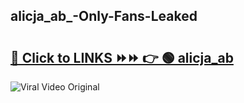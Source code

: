 
 ## alicja_ab_-Only-Fans-Leaked

# <h2><a href="https://clipsfans.com/alicja_ab_&ref=git">🔗 Click to LINKS ⏩⏩ 👉 🟢 alicja_ab  </a></h2>

<a href="https://clipsfans.com/alicja_ab_&ref=git" rel="nofollow" data-target="animated-image.originalLink"><img src="https://i.ibb.co.com/xMMVF88/686577567.gif" alt="Viral Video Original" style="max-width: 100%; display: inline-block;" data-target="animated-image.originalImage"></a>
